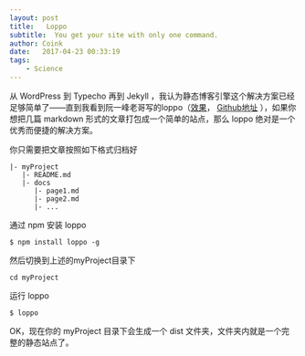 ```yaml
---
layout: post
title:   Loppo
subtitle:  You get your site with only one command.
author: Coink
date:   2017-04-23 00:33:19
tags:
    - Science
---
```


从 WordPress 到 Typecho 再到 Jekyll ，我认为静态博客引擎这个解决方案已经足够简单了——直到我看到阮一峰老哥写的loppo（[效果](https://ruanyf.github.io/survivor/)， [Github地址](https://github.com/ruanyf/loppo) ），如果你想把几篇 markdown 形式的文章打包成一个简单的站点，那么 loppo 绝对是一个优秀而便捷的解决方案。

你只需要把文章按照如下格式归档好

```
|- myProject
   |- README.md
   |- docs
      |- page1.md
      |- page2.md
      |- ...
```

通过 npm 安装 loppo

```
$ npm install loppo -g
```

然后切换到上述的myProject目录下

```
cd myProject
```

运行 loppo

```
$ loppo
```

OK，现在你的 myProject 目录下会生成一个 dist 文件夹，文件夹内就是一个完整的静态站点了。